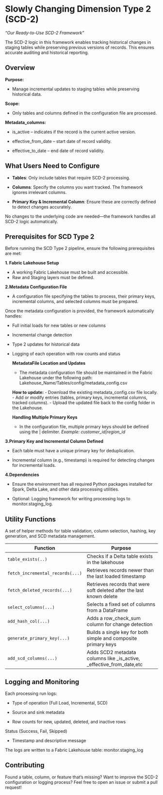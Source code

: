 # Slowly Changing Dimension Type 2 (SCD-2)
<p align="center">
  
</p>

*“Our Ready-to-Use SCD-2 Framework”*

The SCD-2 logic in this framework enables tracking historical changes in staging tables while preserving previous versions of records. This ensures accurate auditing and historical reporting.

## Overview

**Purpose:**
- Manage incremental updates to staging tables while preserving historical data.

**Scope:**
- Only tables and columns defined in the configuration file are processed.

**Metadata_columns:**

- is_active – indicates if the record is the current active version.

- effective_from_date – start date of record validity.

- effective_to_date – end date of record validity.

## What Users Need to Configure
- **Tables**: Only include tables that require SCD-2 processing.

- **Columns**: Specify the columns you want tracked. The framework ignores irrelevant columns.

- **Primary Key & Incremental Column**: Ensure these are correctly defined to detect changes accurately.

No changes to the underlying code are needed—the framework handles all SCD-2 logic automatically.

## Prerequisites for SCD Type 2
Before running the SCD Type 2 pipeline, ensure the following prerequisites are met:

**1. Fabric Lakehouse Setup** 

- A working Fabric Lakehouse must be built and accessible.
- Raw and Staging layers must be defined.

**2.Metadata Configuration File**

- A configuration file specifying the tables to process, their primary keys, incremental columns, and selected columns must be prepared.
  
Once the metadata configuration is provided, the framework automatically handles:

  - Full initial loads for new tables or new columns

  - Incremental change detection

  - Type 2 updates for historical data

  - Logging of each operation with row counts and status

    **MetadataFile Location and Updates**
    - The metadata configuration file should be maintained in the Fabric Lakehouse under the following path:
          Lakehouse_Name/Tables/config/metadata_config.csv
      
     **How to update:**
        - Download the existing metadata_config.csv file locally.
        - Add or modify entries (tables, primary keys, incremental columns, tracked columns).
        - Upload the updated file back to the config folder in the Lakehouse.
     
    **Handling Multiple Primary Keys**
    - In the configuration file, multiple primary keys should be defined using the | delimiter.
       _Example: customer_id|region_id_

**3.Primary Key and Incremental Column Defined**

- Each table must have a unique primary key for deduplication.

- Incremental column (e.g., timestamp) is required for detecting changes for incremental loads.

**4.Dependencies**

- Ensure the environment has all required Python packages installed for Spark, Delta Lake, and other data processing utilities.

- Optional: Logging framework for writing processing logs to monitor.staging_log.


## Utility Functions
A set of helper methods for table validation, column selection, hashing, key generation, and SCD metadata management.

| Function                           | Purpose                                                              |
|--------------------------------    |-----------------------------------------------------------------------------|
| `table_exists(..)`                 | Checks if a Delta table exists in the lakehouse                      |
| `fetch_incremental_records(...)`   | Retrieves records newer than the last loaded timestamp               |
| `fetch_deleted_records(...)`       | Retrieves records that were soft deleted after the last known delete | 
| `select_columns(...)`              | Selects a fixed set of columns from a DataFrame                      |
| `add_hash_col(...)`                | Adds a row_check_sum column for change detection                     |
| `generate_primary_key(...)`        | Builds a single key for both simple and composite primary keys       |
| `add_scd_columns(...)`             | Adds SCD2 metadata columns like _is_active, _effective_from_date,etc |


## Logging and Monitoring
Each processing run logs:

- Type of operation (Full Load, Incremental, SCD)

- Source and sink metadata

- Row counts for new, updated, deleted, and inactive rows

Status (Success, Fail, Skipped)

- Timestamp and descriptive message

The logs are written to a Fabric Lakehouse table: monitor.staging_log


## Contributing

Found a table, column, or feature that’s missing? Want to improve the SCD-2 configuration or logging process? Feel free to open an issue or submit a pull request!



